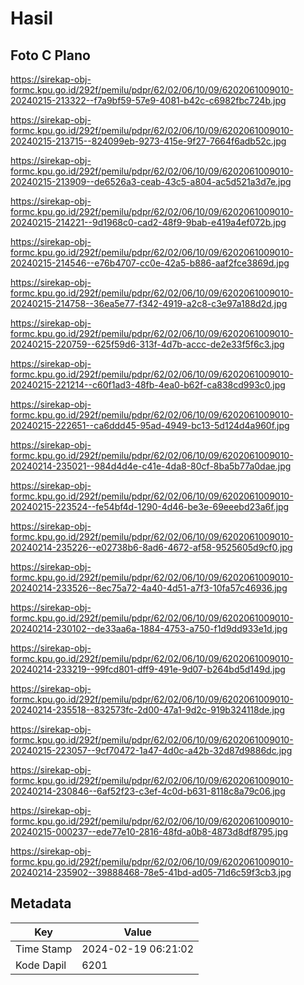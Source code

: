 # Hasil

## Foto C Plano

https://sirekap-obj-formc.kpu.go.id/292f/pemilu/pdpr/62/02/06/10/09/6202061009010-20240215-213322--f7a9bf59-57e9-4081-b42c-c6982fbc724b.jpg

https://sirekap-obj-formc.kpu.go.id/292f/pemilu/pdpr/62/02/06/10/09/6202061009010-20240215-213715--824099eb-9273-415e-9f27-7664f6adb52c.jpg

https://sirekap-obj-formc.kpu.go.id/292f/pemilu/pdpr/62/02/06/10/09/6202061009010-20240215-213909--de6526a3-ceab-43c5-a804-ac5d521a3d7e.jpg

https://sirekap-obj-formc.kpu.go.id/292f/pemilu/pdpr/62/02/06/10/09/6202061009010-20240215-214221--9d1968c0-cad2-48f9-9bab-e419a4ef072b.jpg

https://sirekap-obj-formc.kpu.go.id/292f/pemilu/pdpr/62/02/06/10/09/6202061009010-20240215-214546--e76b4707-cc0e-42a5-b886-aaf2fce3869d.jpg

https://sirekap-obj-formc.kpu.go.id/292f/pemilu/pdpr/62/02/06/10/09/6202061009010-20240215-214758--36ea5e77-f342-4919-a2c8-c3e97a188d2d.jpg

https://sirekap-obj-formc.kpu.go.id/292f/pemilu/pdpr/62/02/06/10/09/6202061009010-20240215-220759--625f59d6-313f-4d7b-accc-de2e33f5f6c3.jpg

https://sirekap-obj-formc.kpu.go.id/292f/pemilu/pdpr/62/02/06/10/09/6202061009010-20240215-221214--c60f1ad3-48fb-4ea0-b62f-ca838cd993c0.jpg

https://sirekap-obj-formc.kpu.go.id/292f/pemilu/pdpr/62/02/06/10/09/6202061009010-20240215-222651--ca6ddd45-95ad-4949-bc13-5d124d4a960f.jpg

https://sirekap-obj-formc.kpu.go.id/292f/pemilu/pdpr/62/02/06/10/09/6202061009010-20240214-235021--984d4d4e-c41e-4da8-80cf-8ba5b77a0dae.jpg

https://sirekap-obj-formc.kpu.go.id/292f/pemilu/pdpr/62/02/06/10/09/6202061009010-20240215-223524--fe54bf4d-1290-4d46-be3e-69eeebd23a6f.jpg

https://sirekap-obj-formc.kpu.go.id/292f/pemilu/pdpr/62/02/06/10/09/6202061009010-20240214-235226--e02738b6-8ad6-4672-af58-9525605d9cf0.jpg

https://sirekap-obj-formc.kpu.go.id/292f/pemilu/pdpr/62/02/06/10/09/6202061009010-20240214-233526--8ec75a72-4a40-4d51-a7f3-10fa57c46936.jpg

https://sirekap-obj-formc.kpu.go.id/292f/pemilu/pdpr/62/02/06/10/09/6202061009010-20240214-230102--de33aa6a-1884-4753-a750-f1d9dd933e1d.jpg

https://sirekap-obj-formc.kpu.go.id/292f/pemilu/pdpr/62/02/06/10/09/6202061009010-20240214-233219--99fcd801-dff9-491e-9d07-b264bd5d149d.jpg

https://sirekap-obj-formc.kpu.go.id/292f/pemilu/pdpr/62/02/06/10/09/6202061009010-20240214-235518--832573fc-2d00-47a1-9d2c-919b324118de.jpg

https://sirekap-obj-formc.kpu.go.id/292f/pemilu/pdpr/62/02/06/10/09/6202061009010-20240215-223057--9cf70472-1a47-4d0c-a42b-32d87d9886dc.jpg

https://sirekap-obj-formc.kpu.go.id/292f/pemilu/pdpr/62/02/06/10/09/6202061009010-20240214-230846--6af52f23-c3ef-4c0d-b631-8118c8a79c06.jpg

https://sirekap-obj-formc.kpu.go.id/292f/pemilu/pdpr/62/02/06/10/09/6202061009010-20240215-000237--ede77e10-2816-48fd-a0b8-4873d8df8795.jpg

https://sirekap-obj-formc.kpu.go.id/292f/pemilu/pdpr/62/02/06/10/09/6202061009010-20240214-235902--39888468-78e5-41bd-ad05-71d6c59f3cb3.jpg


## Metadata

| Key        | Value               |
| ---------- | ------------------- |
| Time Stamp | 2024-02-19 06:21:02 |
| Kode Dapil | 6201                |




